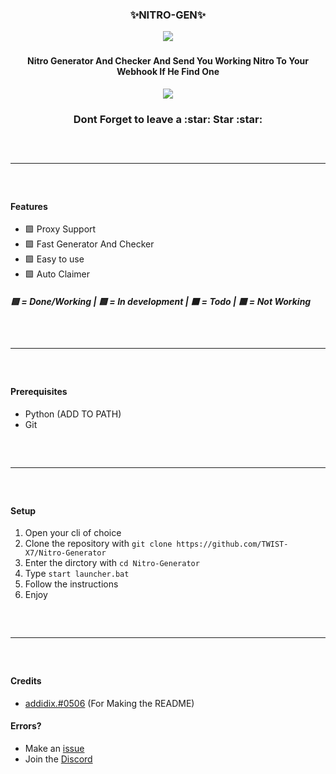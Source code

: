 <div align="center">
  <h3>✨NITRO-GEN✨<br></h3>
  <img src="https://cdn.discordapp.com/attachments/968115172843589702/970055839597621318/nitro.ico">
</div>

<div align="center">
  <h3></h3>
  <h4>Nitro Generator And Checker And Send You Working Nitro To Your Webhook If He Find One</h4>

  <img src="https://cdn.discordapp.com/attachments/969520965438550046/969918314535088148/unknown.png">
  <h3>Dont Forget to leave a :star: Star :star:<h3>
  <hr style="border-radius: 2%; margin-top: 60px; margin-bottom: 60px;" noshade="" size="20" width="100%">
</div>

#### Features
- 🟩 Proxy Support
- 🟩 Fast Generator And Checker
- 🟩 Easy to use
- 🟩 Auto Claimer
##### 🟩 = Done/Working | 🟨 = In development | ⬛️ = Todo | 🟥 = Not Working

<hr style="border-radius: 2%; margin-top: 60px; margin-bottom: 60px;" noshade="" size="20" width="100%">

#### Prerequisites
- Python (ADD TO PATH)
- Git
<hr style="border-radius: 2%; margin-top: 60px; margin-bottom: 60px;" noshade="" size="20" width="100%">

#### Setup
1. Open your cli of choice
2. Clone the repository with `git clone https://github.com/TWIST-X7/Nitro-Generator`
3. Enter the dirctory with `cd Nitro-Generator`
4. Type `start launcher.bat`
5. Follow the instructions
6. Enjoy
<hr style="border-radius: 2%; margin-top: 60px; margin-bottom: 60px;" noshade="" size="20" width="100%">

#### Credits
- [addidix.#0506](https://github.com/addi00000) (For Making the README)

#### Errors?
- Make an [issue](https://github.com/TWIST-X7/Aio-Bypasser/issues)
- Join the [Discord](https://discord.gg/dGCCkkBC7d)
